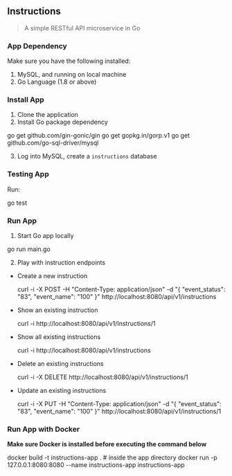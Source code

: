 ## Instructions

> A simple RESTful API microservice in Go

### App Dependency

Make sure you have the following installed:

1. MySQL, and running on local machine
2. Go Language (1.8 or above)

### Install App
1. Clone the application
2. Install Go package dependency

  go get github.com/gin-gonic/gin
  go get gopkg.in/gorp.v1
  go get github.com/go-sql-driver/mysql

3. Log into MySQL, create a `instructions` database

### Testing App
Run:

  go test

### Run App
1. Start Go app locally

  go run main.go

2. Play with instruction endpoints

* Create a new instruction

  curl -i -X POST -H "Content-Type: application/json" -d "{ \"event_status\": \"83\", \"event_name\": \"100\" }" http://localhost:8080/api/v1/instructions

* Show an existing instruction

  curl -i http://localhost:8080/api/v1/Instructions/1


* Show all existing instructions

  curl -i http://localhost:8080/api/v1/instructions

* Delete an existing instructions

  curl -i -X DELETE http://localhost:8080/api/v1/instructions/1

* Update an existing instructions

  curl -i -X PUT -H "Content-Type: application/json" -d "{ \"event_status\": \"83\", \"event_name\": \"100\" }" http://localhost:8080/api/v1/instructions/1

### Run App with Docker

**Make sure Docker is installed before executing the command below**

  docker build -t instructions-app . # inside the app directory
  docker run -p 127.0.0.1:8080:8080 --name instructions-app instructions-app



